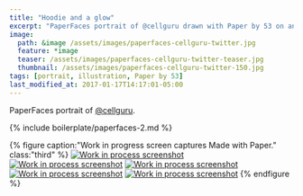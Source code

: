 ```yaml
---
title: "Hoodie and a glow"
excerpt: "PaperFaces portrait of @cellguru drawn with Paper by 53 on an iPad."
image: 
  path: &image /assets/images/paperfaces-cellguru-twitter.jpg 
  feature: *image
  teaser: /assets/images/paperfaces-cellguru-twitter-teaser.jpg
  thumbnail: /assets/images/paperfaces-cellguru-twitter-150.jpg
tags: [portrait, illustration, Paper by 53]
last_modified_at: 2017-01-17T14:17:01-05:00
---
```


PaperFaces portrait of [@cellguru](https://twitter.com/cellguru).

{% include boilerplate/paperfaces-2.md %}

{% figure caption:"Work in progress screen captures Made with Paper." class:"third" %}
[![Work in process screenshot](/assets/images/paperfaces-cellguru-process-1-600.jpg)](/assets/images/paperfaces-cellguru-process-1-lg.jpg)
[![Work in process screenshot](/assets/images/paperfaces-cellguru-process-2-600.jpg)](/assets/images/paperfaces-cellguru-process-2-lg.jpg)
[![Work in process screenshot](/assets/images/paperfaces-cellguru-process-3-600.jpg)](/assets/images/paperfaces-cellguru-process-3-lg.jpg)
[![Work in process screenshot](/assets/images/paperfaces-cellguru-process-4-600.jpg)](/assets/images/paperfaces-cellguru-process-4-lg.jpg)
[![Work in process screenshot](/assets/images/paperfaces-cellguru-process-5-600.jpg)](/assets/images/paperfaces-cellguru-process-5-lg.jpg)
{% endfigure %}
